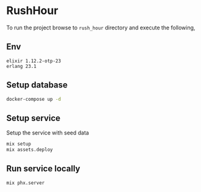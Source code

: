 # RushHour

To run the project browse to `rush_hour` directory and execute the following,

## Env

```
elixir 1.12.2-otp-23
erlang 23.1
```

## Setup database

```sh
docker-compose up -d
```

## Setup service

Setup the service with seed data

```sh
mix setup
mix assets.deploy
```


## Run service locally

```sh
mix phx.server
```
